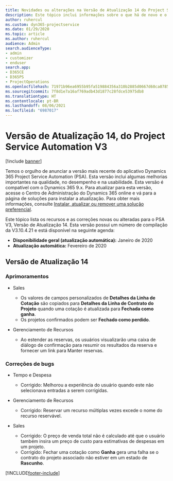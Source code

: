 ```yaml
---
title: Novidades ou alterações na Versão de Atualização 14 do Project Service Automation V3
description: Este tópico inclui informações sobre o que há de novo e o que foi alterado na Versão da Atualização 14 do Project Service Automation V3.
author: ruhercul
ms.custom: dyn365-projectservice
ms.date: 01/29/2020
ms.topic: article
ms.author: ruhercul
audience: Admin
search.audienceType:
- admin
- customizer
- enduser
search.app:
- D365CE
- D365PS
- ProjectOperations
ms.openlocfilehash: 71971b96ea6955b95fa519884356a310b2885d0667d60ca07856a444de77dc64
ms.sourcegitcommit: 7f8d1e7a16af769adb43d1877c28fdce53975db8
ms.translationtype: HT
ms.contentlocale: pt-BR
ms.lasthandoff: 08/06/2021
ms.locfileid: "6987017"
---
```

# <a name="project-service-automation-update-release-14-v3"></a>Versão de Atualização 14, do Project Service Automation V3

[!include [banner](../includes/psa-now-project-operations.md)]

Temos o orgulho de anunciar a versão mais recente do aplicativo Dynamics 365 Project Service Automation (PSA). Esta versão inclui algumas melhorias importantes na qualidade, no desempenho e na usabilidade. Esta versão é compatível com o Dynamics 365 9.x. Para atualizar para esta versão, acesse o Centro de Administração do Dynamics 365 online e vá para a página de soluções para instalar a atualização. Para obter mais informações, consulte [Instalar, atualizar ou remover uma solução preferencial](/power-platform/admin/install-remove-preferred-solution).

Este tópico lista os recursos e as correções novas ou alteradas para o PSA V3, Versão de Atualização 14. Esta versão possui um número de compilação da V3.10.4.21 e está disponível na seguinte agenda:

- **Disponibilidade geral (atualização automática):** Janeiro de 2020
- **Atualização automática:** Fevereiro de 2020

## <a name="update-release-14"></a>Versão de Atualização 14

### <a name="enhancements"></a>Aprimoramentos

- Sales

     - Os valores de campos personalizados de **Detalhes da Linha de Cotação** são copiados para **Detalhes da Linha de Contrato do Projeto** quando uma cotação é atualizada para **Fechada como ganha**.
     - Os projetos confirmados podem ser **Fechado como perdido**.

- Gerenciamento de Recursos

     - Ao estender as reservas, os usuários visualizarão uma caixa de diálogo de confirmação para resumir os resultados da reserva e fornecer um link para Manter reservas.


### <a name="bug-fixes"></a>Correções de bugs

- Tempo e Despesa

     - Corrigido: Melhorou a experiência do usuário quando este não selecionava entradas a serem corrigidas.

- Gerenciamento de Recursos

     - Corrigido: Reservar um recurso múltiplas vezes excede o nome do recurso reservável.

- Sales

     - Corrigido: O preço de venda total não é calculado até que o usuário também insira um preço de custo para estimativas de despesas em um projeto.
     - Corrigido: Fechar uma cotação como **Ganha** gera uma falha se o contrato do projeto associado não estiver em um estado de **Rascunho**.



[!INCLUDE[footer-include](../includes/footer-banner.md)]